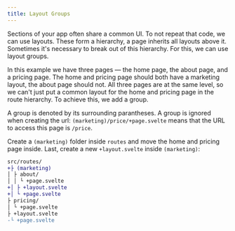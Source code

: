 ```yaml
---
title: Layout Groups
---
```


Sections of your app often share a common UI. To not repeat that code, we can use layouts. These form a hierarchy, a page inherits all layouts above it. Sometimes it's necessary to break out of this hierarchy. For this, we can use layout groups.

In this example we have three pages — the home page, the about page, and a pricing page. The home and pricing page should both have a marketing layout, the about page should not. All three pages are at the same level, so we can't just put a common layout for the home and pricing page in the route hierarchy. To achieve this, we add a group.

A group is denoted by its surrounding parantheses. A group is ignored when creating the url: `(marketing)/price/+page.svelte` means that the URL to access this page is `/price`.

Create a `(marketing)` folder inside `routes` and move the home and pricing page inside. Last, create a new `+layout.svelte` inside `(marketing)`:

```diff
src/routes/
+├ (marketing)
│ ├ about/
│ │ └ +page.svelte
+│ ├ +layout.svelte
+│ └ +page.svelte
├ pricing/
│ └ +page.svelte
├ +layout.svelte
-└ +page.svelte
```
